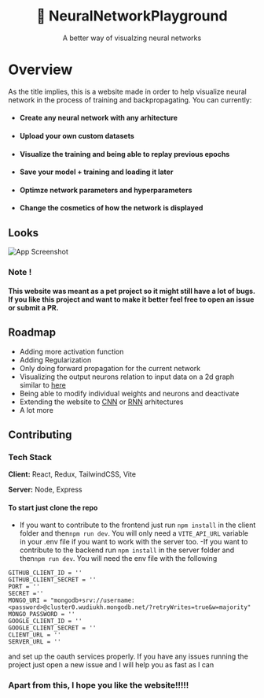 <h1 align="center">🚀 NeuralNetworkPlayground</h1>
<div align="center">A better way of visualzing neural networks</div>

# Overview

As the title implies, this is a website made in order to help visualize neural network in the process of training and backpropagating. You can currently:

- #### Create any neural network with any arhitecture
- #### Upload your own custom datasets
- #### Visualize the training and being able to replay previous epochs
- #### Save your model + training and loading it later
- #### Optimze network parameters and hyperparameters
- #### Change the cosmetics of how the network is displayed

## Looks

![App Screenshot](https://cdn.discordapp.com/attachments/864542134391275543/1058054290326966392/image.png)

### Note !

#### This website was meant as a pet project so it might still have a lot of bugs. If you like this project and want to make it better feel free to open an issue or submit a PR.

## Roadmap

- Adding more activation function
- Adding Regularization
- Only doing forward propagation for the current network
- Visualizing the output neurons relation to input data on a 2d graph similar to [here](https://playground.tensorflow.org/#activation=tanh&batchSize=10&dataset=circle&regDataset=reg-plane&learningRate=0.03&regularizationRate=0&noise=0&networkShape=4,2&seed=0.71560&showTestData=false&discretize=false&percTrainData=50&x=true&y=true&xTimesY=false&xSquared=false&ySquared=false&cosX=false&sinX=false&cosY=false&sinY=false&collectStats=false&problem=classification&initZero=false&hideText=false)
- Being able to modify individual weights and neurons and deactivate
- Extending the website to [CNN](https://en.wikipedia.org/wiki/Convolutional_neural_network) or [RNN](https://en.wikipedia.org/wiki/Recurrent_neural_network) arhitectures
- A lot more

## Contributing

### Tech Stack

**Client:** React, Redux, TailwindCSS, Vite

**Server:** Node, Express

#### To start just clone the repo

- If you want to contribute to the frontend just run `npm install` in the client folder and then`npm run dev`. You will only need a `VITE_API_URL` variable in your .env file if you want to work with the server too.
  -If you want to contribute to the backend run `npm install` in the server folder and then`npm run dev`. You will need the env file with the following

```
GITHUB_CLIENT_ID = ''
GITHUB_CLIENT_SECRET = ''
PORT = ''
SECRET =''
MONGO_URI = "mongodb+srv://username:<password>@cluster0.wudiukh.mongodb.net/?retryWrites=true&w=majority"
MONGO_PASSWORD = ''
GOOGLE_CLIENT_ID = ''
GOOGLE_CLIENT_SECRET = ''
CLIENT_URL = ''
SERVER_URL = ''
```

and set up the oauth services properly. If you have any issues running the project just open a new issue and I will help you as fast as I can

### Apart from this, I hope you like the website!!!!!
